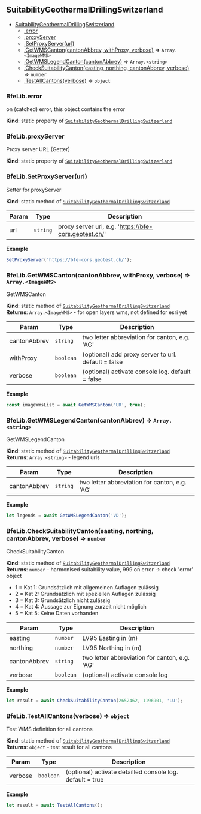 <a name="module_SuitabilityGeothermalDrillingSwitzerland"></a>

## SuitabilityGeothermalDrillingSwitzerland

* [SuitabilityGeothermalDrillingSwitzerland](#module_SuitabilityGeothermalDrillingSwitzerland)
    * [.error](#module_SuitabilityGeothermalDrillingSwitzerland.error)
    * [.proxyServer](#module_SuitabilityGeothermalDrillingSwitzerland.proxyServer)
    * [.SetProxyServer(url)](#module_SuitabilityGeothermalDrillingSwitzerland.SetProxyServer)
    * [.GetWMSCanton(cantonAbbrev, withProxy, verbose)](#module_SuitabilityGeothermalDrillingSwitzerland.GetWMSCanton) ⇒ <code>Array.&lt;ImageWMS&gt;</code>
    * [.GetWMSLegendCanton(cantonAbbrev)](#module_SuitabilityGeothermalDrillingSwitzerland.GetWMSLegendCanton) ⇒ <code>Array.&lt;string&gt;</code>
    * [.CheckSuitabilityCanton(easting, northing, cantonAbbrev, verbose)](#module_SuitabilityGeothermalDrillingSwitzerland.CheckSuitabilityCanton) ⇒ <code>number</code>
    * [.TestAllCantons(verbose)](#module_SuitabilityGeothermalDrillingSwitzerland.TestAllCantons) ⇒ <code>object</code>

<a name="module_SuitabilityGeothermalDrillingSwitzerland.error"></a>

### BfeLib.error
on (catched) error, this object contains the error

**Kind**: static property of [<code>SuitabilityGeothermalDrillingSwitzerland</code>](#module_SuitabilityGeothermalDrillingSwitzerland)  
<a name="module_SuitabilityGeothermalDrillingSwitzerland.proxyServer"></a>

### BfeLib.proxyServer
Proxy server URL (Getter)

**Kind**: static property of [<code>SuitabilityGeothermalDrillingSwitzerland</code>](#module_SuitabilityGeothermalDrillingSwitzerland)  
<a name="module_SuitabilityGeothermalDrillingSwitzerland.SetProxyServer"></a>

### BfeLib.SetProxyServer(url)
Setter for proxyServer

**Kind**: static method of [<code>SuitabilityGeothermalDrillingSwitzerland</code>](#module_SuitabilityGeothermalDrillingSwitzerland)  

| Param | Type | Description |
| --- | --- | --- |
| url | <code>string</code> | proxy server url, e.g. 'https://bfe-cors.geotest.ch/' |

**Example**  
```js
SetProxyServer('https://bfe-cors.geotest.ch/');
```
<a name="module_SuitabilityGeothermalDrillingSwitzerland.GetWMSCanton"></a>

### BfeLib.GetWMSCanton(cantonAbbrev, withProxy, verbose) ⇒ <code>Array.&lt;ImageWMS&gt;</code>
GetWMSCanton

**Kind**: static method of [<code>SuitabilityGeothermalDrillingSwitzerland</code>](#module_SuitabilityGeothermalDrillingSwitzerland)  
**Returns**: <code>Array.&lt;ImageWMS&gt;</code> - for open layers wms, not defined for esri yet  

| Param | Type | Description |
| --- | --- | --- |
| cantonAbbrev | <code>string</code> | two letter abbreviation for canton, e.g. 'AG' |
| withProxy | <code>boolean</code> | (optional) add proxy server to url. default = false |
| verbose | <code>boolean</code> | (optional) activate console log. default = false |

**Example**  
```js
const imageWmsList = await GetWMSCanton('UR', true);
```
<a name="module_SuitabilityGeothermalDrillingSwitzerland.GetWMSLegendCanton"></a>

### BfeLib.GetWMSLegendCanton(cantonAbbrev) ⇒ <code>Array.&lt;string&gt;</code>
GetWMSLegendCanton

**Kind**: static method of [<code>SuitabilityGeothermalDrillingSwitzerland</code>](#module_SuitabilityGeothermalDrillingSwitzerland)  
**Returns**: <code>Array.&lt;string&gt;</code> - legend urls  

| Param | Type | Description |
| --- | --- | --- |
| cantonAbbrev | <code>string</code> | two letter abbreviation for canton, e.g. 'AG' |

**Example**  
```js
let legends = await GetWMSLegendCanton('VD');
```
<a name="module_SuitabilityGeothermalDrillingSwitzerland.CheckSuitabilityCanton"></a>

### BfeLib.CheckSuitabilityCanton(easting, northing, cantonAbbrev, verbose) ⇒ <code>number</code>
CheckSuitabilityCanton

**Kind**: static method of [<code>SuitabilityGeothermalDrillingSwitzerland</code>](#module_SuitabilityGeothermalDrillingSwitzerland)  
**Returns**: <code>number</code> - harmonised suitability value, 999 on error -> check 'error' object- 1 = Kat 1: Grundsätzlich mit allgemeinen Auflagen zulässig- 2 = Kat 2: Grundsätzlich mit speziellen Auflagen zulässig- 3 = Kat 3: Grundsätzlich nicht zulässig- 4 = Kat 4: Aussage zur Eignung zurzeit nicht möglich- 5 = Kat 5: Keine Daten vorhanden  

| Param | Type | Description |
| --- | --- | --- |
| easting | <code>number</code> | LV95 Easting in (m) |
| northing | <code>number</code> | LV95 Northing in (m) |
| cantonAbbrev | <code>string</code> | two letter abbreviation for canton, e.g. 'AG' |
| verbose | <code>boolean</code> | (optional) activate console log |

**Example**  
```js
let result = await CheckSuitabilityCanton(2652462, 1196901, 'LU');
```
<a name="module_SuitabilityGeothermalDrillingSwitzerland.TestAllCantons"></a>

### BfeLib.TestAllCantons(verbose) ⇒ <code>object</code>
Test WMS definition for all cantons

**Kind**: static method of [<code>SuitabilityGeothermalDrillingSwitzerland</code>](#module_SuitabilityGeothermalDrillingSwitzerland)  
**Returns**: <code>object</code> - test result for all cantons  

| Param | Type | Description |
| --- | --- | --- |
| verbose | <code>boolean</code> | (optional) activate detailled console log. default = true |

**Example**  
```js
let result = await TestAllCantons();
```
